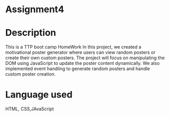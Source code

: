 # Assignment4

# Description
This is a TTP boot camp HomeWork
In this project, we created a motivational poster generator where users can view random posters or create their own custom posters.
The project will focus on manipulating the DOM using JavaScript to update the poster content dynamically.
We also implemented event handling to generate random posters and handle custom poster creation.
# Language used
HTML, CSS,JAvaScript
